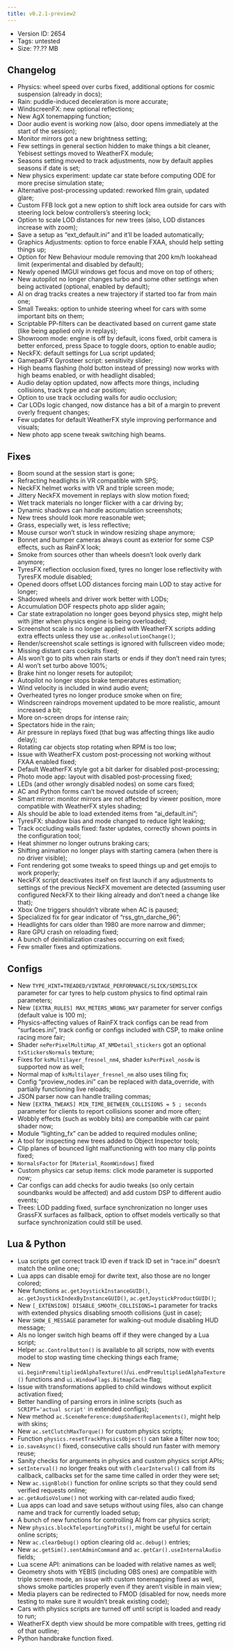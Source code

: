 ```yaml
---
title: v0.2.1-preview2
---
```


*   Version ID: 2654
*   Tags: untested
*   Size: ??.?? MB

## Changelog

*   Physics: wheel speed over curbs fixed, additional options for cosmic suspension (already in docs);
*   Rain: puddle-induced deceleration is more accurate;
*   WindscreenFX: new optional reflections;
*   New AgX tonemapping function;
*   Door audio event is working now (also, door opens immediately at the start of the session);
*   Monitor mirrors got a new brightness setting;
*   Few settings in general section hidden to make things a bit cleaner, Yebisest settings moved to WeatherFX module;
*   Seasons setting moved to track adjustments, now by default applies seasons if date is set;
*   New physics experiment: update car state before computing ODE for more precise simulation state;
*   Alternative post-processing updated: reworked film grain, updated glare;
*   Custom FFB lock got a new option to shift lock area outside for cars with steering lock below controllers’s steering lock;
*   Option to scale LOD distances for new trees (also, LOD distances increase with zoom);
*   Save a setup as “ext_default.ini” and it’ll be loaded automatically;
*   Graphics Adjustments: option to force enable FXAA, should help setting things up;
*   Option for New Behaviour module removing that 200 km/h lookahead limit (experimental and disabled by default);
*   Newly opened IMGUI windows get focus and move on top of others;
*   New autopilot no longer changes turbo and some other settings when being activated (optional, enabled by default);
*   AI on drag tracks creates a new trajectory if started too far from main one;
*   Small Tweaks: option to unhide steering wheel for cars with some important bits on them;
*   Scriptable PP-filters can be deactivated based on current game state (like being applied only in replays);
*   Showroom mode: engine is off by default, icons fixed, orbit camera is better enforced, press Space to toggle doors, option to enable audio;
*   NeckFX: default settings for Lua script updated;
*   GamepadFX Gyrosteer script: sensitivity slider;
*   High beams flashing (hold button instead of pressing) now works with high beams enabled, or with headlight disabled;
*   Audio delay option updated, now affects more things, including collisions, track type and car position;
*   Option to use track occluding walls for audio occlusion;
*   Car LODs logic changed, now distance has a bit of a margin to prevent overly frequent changes;
*   Few updates for default WeatherFX style improving performance and visuals;
*   New photo app scene tweak switching high beams.

## Fixes

*   Boom sound at the session start is gone;
*   Refracting headlights in VR compatible with SPS;
*   NeckFX helmet works with VR and triple screen mode;
*   Jittery NeckFX movement in replays with slow motion fixed;
*   Wet track materials no longer flicker with a car driving by;
*   Dynamic shadows can handle accumulation screenshots;
*   New trees should look more reasonable wet;
*   Grass, especially wet, is less reflective;
*   Mouse cursor won’t stuck in window resizing shape anymore;
*   Bonnet and bumper cameras always count as exterior for some CSP effects, such as RainFX look;
*   Smoke from sources other than wheels doesn’t look overly dark anymore;
*   TyresFX reflection occlusion fixed, tyres no longer lose reflectivity with TyresFX module disabled;
*   Opened doors offset LOD distances forcing main LOD to stay active for longer;
*   Shadowed wheels and driver work better with LODs;
*   Accumulation DOF respects photo app slider again;
*   Car state extrapolation no longer goes beyond physics step, might help with jitter when physics engine is being overloaded;
*   Screenshot scale is no longer applied with WeatherFX scripts adding extra effects unless they use `ac.onResolutionChange()`;
*   Render/screenshot scale settings is ignored with fullscreen video mode;
*   Missing distant cars cockpits fixed;
*   AIs won’t go to pits when rain starts or ends if they don’t need rain tyres;
*   AI won’t set turbo above 100%;
*   Brake hint no longer resets for autopilot;
*   Autopilot no longer stops brake temperatures estimation;
*   Wind velocity is included in wind audio event;
*   Overheated tyres no longer produce smoke when on fire;
*   Windscreen raindrops movement updated to be more realistic, amount increased a bit;
*   More on-screen drops for intense rain;
*   Spectators hide in the rain;
*   Air pressure in replays fixed (that bug was affecting things like audio delay);
*   Rotating car objects stop rotating when RPM is too low;
*   Issue with WeatherFX custom post-processing not working without FXAA enabled fixed;
*   Default WeatherFX style got a bit darker for disabled post-processing;
*   Photo mode app: layout with disabled post-processing fixed;
*   LEDs (and other wrongly disabled nodes) on some cars fixed;
*   AC and Python forms can’t be moved outside of screen;
*   Smart mirror: monitor mirrors are not affected by viewer position, more compatible with WeatherFX styles shading;
*   AIs should be able to load extended items from “ai_default.ini”;
*   TyresFX: shadow bias and mode changed to reduce light leaking;
*   Track occluding walls fixed: faster updates, correctly shown points in the configuration tool;
*   Heat shimmer no longer outruns braking cars;
*   Shifting animation no longer plays with starting camera (when there is no driver visible);
*   Font rendering got some tweaks to speed things up and get emojis to work properly;
*   NeckFX script deactivates itself on first launch if any adjustments to settings of the previous NeckFX movement are detected (assuming user configured NeckFX to their liking already and don’t need a change like that);
*   Xbox One triggers shouldn’t vibrate when AC is paused;
*   Specialized fix for gear indicator of “rss_gtn_darche_96”;
*   Headlights for cars older than 1980 are more narrow and dimmer;
*   Rare GPU crash on reloading fixed;
*   A bunch of deinitialization crashes occurring on exit fixed;
*   Few smaller fixes and optimizations.

## Configs

*   New `TYPE_HINT=TREADED/VINTAGE_PERFORMANCE/SLICK/SEMISLICK` parameter for car tyres to help custom physics to find optimal rain parameters;
*   New `[EXTRA_RULES] MAX_METERS_WRONG_WAY` parameter for server configs (default value is 100 m);
*   Physics-affecting values of RainFX track configs can be read from “surfaces.ini”, track config or configs included with CSP, to make online racing more fair;
*   Shader `nePerPixelMultiMap_AT_NMDetail_stickers` got an optional `txStickersNormals` texture;
*   Fixes for `ksMultilayer_fresnel_nm4`, shader `ksPerPixel_nosdw` is supported now as well;
*   Normal map of `ksMultilayer_fresnel_nm` also uses tiling fix;
*   Config “proview_nodes.ini” can be replaced with data_override, with partially functioning live reloads;
*   JSON parser now can handle trailing commas;
*   New `[EXTRA_TWEAKS] MIN_TIME_BETWEEN_COLLISIONS = 5 ; seconds` parameter for clients to report collisions sooner and more often;
*   Wobbly effects (such as wobbly bits) are compatible with car paint shader now;
*   Module “lighting_fx” can be added to required modules online;
*   A tool for inspecting new trees added to Object Inspector tools;
*   Clip planes of bounced light malfunctioning with too many clip points fixed;
*   `NormalsFactor` for `[Material_RoomWindows]` fixed
*   Custom physics car setup items: click mode parameter is supported now;
*   Car configs can add checks for audio tweaks (so only certain soundbanks would be affected) and add custom DSP to different audio events;
*   Trees: LOD padding fixed, surface synchronization no longer uses GrassFX surfaces as fallback, option to offset models vertically so that surface synchronization could still be used.

## Lua & Python

*   Lua scripts get correct track ID even if track ID set in “race.ini” doesn’t match the online one;
*   Lua apps can disable emoji for dwrite text, also those are no longer colored;
*   New functions `ac.getJoystickInstanceGUID()`, `ac.getJoystickIndexByInstanceGUID()`, `ac.getJoystickProductGUID()`;
*   New `[_EXTENSION] DISABLE_SMOOTH_COLLISIONS=1` parameter for tracks with extended physics disabling smooth collisions (just in case);
*   New `SHOW_E_MESSAGE` parameter for walking-out module disabling HUD message;
*   AIs no longer switch high beams off if they were changed by a Lua script;
*   Helper `ac.ControlButton()` is available to all scripts, now with events model to stop wasting time checking things each frame;
*   New `ui.beginPremultipliedAlphaTexture()`/`ui.endPremultipliedAlphaTexture()` functions and `ui.WindowFlags.BitmapCache` flag;
*   Issue with transformations applied to child windows without explicit activation fixed;
*   Better handling of parsing errors in inline scripts (such as `SCRIPT='actual script'` in extended configs);
*   New method `ac.SceneReference:dumpShaderReplacements()`, might help with skins;
*   New `ac.setClutchMaxTorque()` for custom physics scripts;
*   Function `physics.resetTrackPhysicsObject()` can take a filter now too;
*   `io.saveAsync()` fixed, consecutive calls should run faster with memory reuse;
*   Sanity checks for arguments in physics and custom physics script APIs;
*   `setInterval()` no longer freaks out with `clearInterval()` call from its callback, callbacks set for the same time called in order they were set;
*   New `ac.signBlob()` function for online scripts so that they could send verified requests online;
*   `ac.getAudioVolume()` not working with car-related audio fixed;
*   Lua apps can load and save setups without using files, also can change name and track for currently loaded setup;
*   A bunch of new functions for controlling AI from car physics script;
*   New `physics.blockTeleportingToPits()`, might be useful for certain online scripts;
*   New `ac.clearDebug()` option clearing old `ac.debug()` entries;
*   New `ac.getSim().sentAdminCommand` and `ac.getCar().useInternalAudio` fields;
*   Lua scene API: animations can be loaded with relative names as well;
*   Geometry shots with YEBIS (including OBS ones) are compatible with triple screen mode, an issue with custom tonemapping fixed as well, shows smoke particles properly even if they aren’t visible in main view;
*   Media players can be redirected to FMOD (disabled for now, needs more testing to make sure it wouldn’t break existing code);
*   Cars with physics scripts are turned off until script is loaded and ready to run;
*   WeatherFX depth view should be more compatible with trees, getting rid of that outline;
*   Python handbrake function fixed.
